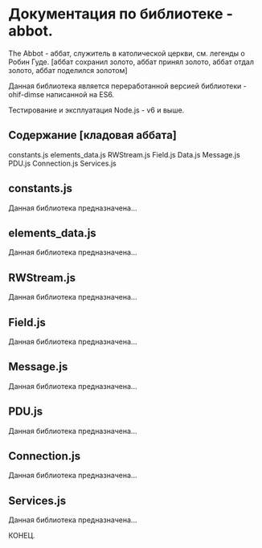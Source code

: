 # Документация по библиотеке - abbot.

The Abbot - аббат, служитель в католической церкви, см. легенды о Робин Гуде.
[аббат сохранил золото, аббат принял золото, аббат отдал золото, аббат поделился золотом]

Данная библиотека является переработанной версией библиотеки - ohif-dimse написанной на ES6.

Тестирование и эксплуатация Node.js - v6 и выше.

## Содержание [кладовая аббата]
constants.js
elements_data.js
RWStream.js
Field.js
Data.js
Message.js
PDU.js
Connection.js
Services.js


## constants.js
Данная библиотека предназначена...


## elements_data.js
Данная библиотека предназначена...


## RWStream.js
Данная библиотека предназначена...


## Field.js
Данная библиотека предназначена...



## Message.js
Данная библиотека предназначена...


## PDU.js
Данная библиотека предназначена...


## Connection.js
Данная библиотека предназначена...


## Services.js
Данная библиотека предназначена...




КОНЕЦ.
